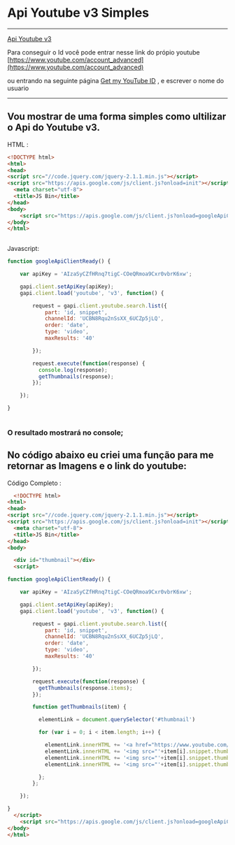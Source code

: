 # Api Youtube  v3 Simples
---

[Api Youtube v3](https://developers.google.com/youtube/v3/code_samples/javascript) 


Para conseguir o Id você pode entrar nesse link do própio youtube [https://www.youtube.com/account_advanced](https://www.youtube.com/account_advanced)

ou entrando na seguinte página [Get my YouTube ID](http://mpgn.github.io/YTC-ID/) , e escrever o nome do usuario

---
## Vou mostrar de uma forma simples como ultilizar o Api do Youtube v3.

HTML :

``` html
<!DOCTYPE html>
<html>
<head>
<script src="//code.jquery.com/jquery-2.1.1.min.js"></script>
<script src="https://apis.google.com/js/client.js?onload=init"></script>
  <meta charset="utf-8">
  <title>JS Bin</title>
</head>
<body>
    <script src="https://apis.google.com/js/client.js?onload=googleApiClientReady"></script>
</body>
</html>
  
```


Javascript:

``` javascript
function googleApiClientReady() {

    var apiKey = 'AIzaSyCZfHRnq7tigC-COeQRmoa9Cxr0vbrK6xw';

    gapi.client.setApiKey(apiKey);
    gapi.client.load('youtube', 'v3', function() {

        request = gapi.client.youtube.search.list({
            part: 'id, snippet',
            channelId: 'UCBN8Rqu2nSsXX_6UCZp5jLQ',
            order: 'date',
            type: 'video',
            maxResults: '40'

        });

        request.execute(function(response) {
          console.log(response);
          getThumbnails(response);
        });

    });

}
  
```

### O resultado mostrará no console;

## No código abaixo eu criei uma função para me retornar as Imagens e o link do youtube:

Código Completo :


``` html
  <!DOCTYPE html>
<html>
<head>
<script src="//code.jquery.com/jquery-2.1.1.min.js"></script>
<script src="https://apis.google.com/js/client.js?onload=init"></script>
  <meta charset="utf-8">
  <title>JS Bin</title>
</head>
<body>

  <div id="thumbnail"></div>
  <script>

function googleApiClientReady() {

    var apiKey = 'AIzaSyCZfHRnq7tigC-COeQRmoa9Cxr0vbrK6xw';

    gapi.client.setApiKey(apiKey);
    gapi.client.load('youtube', 'v3', function() {

        request = gapi.client.youtube.search.list({
            part: 'id, snippet',
            channelId: 'UCBN8Rqu2nSsXX_6UCZp5jLQ',
            order: 'date',
            type: 'video',
            maxResults: '40'

        });

        request.execute(function(response) {
          getThumbnails(response.items);
        });

        function getThumbnails(item) {

          elementLink = document.querySelector('#thumbnail')

          for (var i = 0; i < item.length; i++) {

            elementLink.innerHTML += '<a href="https://www.youtube.com/watch?v='+item[i].id.videoId+'">'+item[i].id.videoId+'</a><br>';
            elementLink.innerHTML += '<img src="'+item[i].snippet.thumbnails.default.url+'"><br>';
            elementLink.innerHTML += '<img src="'+item[i].snippet.thumbnails.high.url+'"><br>';
            elementLink.innerHTML += '<img src="'+item[i].snippet.thumbnails.medium.url+'"><br>';

          };
        };

    });

}
  </script>
    <script src="https://apis.google.com/js/client.js?onload=googleApiClientReady"></script>
</body>
</html>
```